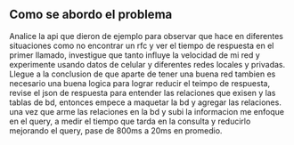 
## Como se abordo el problema

Analice la api que dieron de ejemplo para observar que hace en diferentes situaciones como no encontrar un rfc y ver el tiempo de respuesta en el primer llamado, investigue que tanto influye la velocidad de mi red y experimente usando datos de celular y diferentes redes locales y privadas.
Llegue a la conclusion de que aparte de tener una buena red tambien es necesario una buena logica para lograr reducir el teimpo de respuesta, revise el json de respuesta para entender las relaciones que exisen y las tablas de bd, entonces empece a maquetar la bd y agregar las relaciones.
una vez que arme las relaciones en la bd y subi la informacion me enfoque en el query, a medir el tiempo que tarda en la consulta y reducirlo mejorando el query, pase de 800ms a 20ms en promedio.
